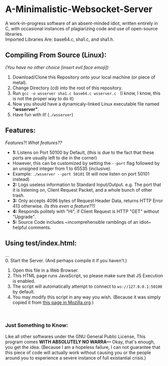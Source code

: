 # A-Minimalistic-Websocket-Server
A work-in-progress software of an absent-minded idiot, written entirely in C, with occasional instances of plagiarizing code and use of open-source libraries.<br>
Imported Libraries Are: base64.c, sha1.c, and sha1.h.

## Compiling From Source (Linux):
*(You have no other choice [insert evil face emoji])*

1. Download/Clone this Repository onto your local machine (or piece of metal).
2. Change Directory (cd) into the root of this repository.
3. Run `gcc -o wsserver sha1.c base64.c wsserver.c` &nbsp; (I know, I know, this is not the proper way to do it)
4. Now you should have a dynamicaly-linked Linux executable file named **"wsserver"**.
5. Have fun with it! (`./wsserver`)

## Features:
*Features?! What features??*
<br>
- **1:** Listens on Port 50100 by Default, (this is due to the fact that these ports are usually left to die in the corner)
- However, this can be customized by setting the `--port` flag followed by an unsigned integer from 1 to 65535 (inclusive).
- Example: `./wsserver --port 50101` (It will now listen on port 50101 instead)
- **2:** Logs useless information to Standard Input/Output. e.g. The port that it is listening on, Client Request Packet, and a whole bunch of other trash.
- **3:** Only accepts 4096 bytes of Request Header Data, returns HTTP Error 413 otherwise. *(Is this even a feature??)*
- **4:** Responds politely with "Hi", if Client Request is HTTP "GET" without "Upgrade".
- **5:** Source Code includes ~incomprehensible ramblings of an idiot~ helpful comments.

## Using test/index.html:
...<br>
0. Start the Server. (And perhaps compile it if you haven't.)<br>
1. Open this file in a Web Browser.
2. This HTML page runs JavaScript, so please make sure that JS Execution is enabled.
3. The script will automatically attempt to connect to `ws://127.0.0.1:50100` by default.
4. You may modify this script in any way you wish. (Because it was simply copied it from [this page in Mozilla.org](https://developer.mozilla.org/en-US/docs/Web/API/WebSockets_API/Writing_WebSocket_client_applications).)

<br>

### Just Something to Know:
Like all other softwares under the GNU General Public License, 
This program comes **WITH ABSOLUTELY NO WARRA—** Okay, that's enough, you get the idea. (Because I am a hopeless failure, I can not guarantee that this piece of code will actually work without causing you or the people around you to experience a severe instance of full existantial crisis.)
